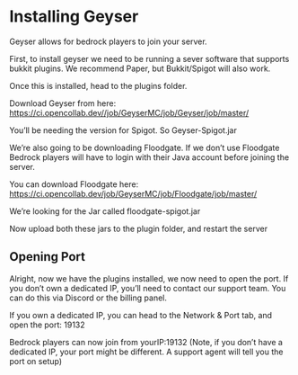 # Installing Geyser
Geyser allows for bedrock players to join your server.

First, to install geyser we need to be running a sever software that supports bukkit plugins. We recommend Paper, but Bukkit/Spigot will also work.

Once this is installed, head to the plugins folder.

Download Geyser from here: https://ci.opencollab.dev//job/GeyserMC/job/Geyser/job/master/

You’ll be needing the version for Spigot. So Geyser-Spigot.jar

We’re also going to be downloading Floodgate. If we don’t use Floodgate Bedrock players will have to login with their Java account before joining the server.

You can download Floodgate here: https://ci.opencollab.dev/job/GeyserMC/job/Floodgate/job/master/

We’re looking for the Jar called floodgate-spigot.jar

Now upload both these jars to the plugin folder, and restart the server

## Opening Port

Alright, now we have the plugins installed, we now need to open the port. If you don’t own a dedicated IP, you’ll need to contact our support team. You can do this via Discord or the billing panel.

If you own a dedicated IP, you can head to the Network & Port tab, and open the port: 19132

Bedrock players can now join from yourIP:19132
(Note, if you don’t have a dedicated IP, your port might be different. A support agent will tell you the port on setup)